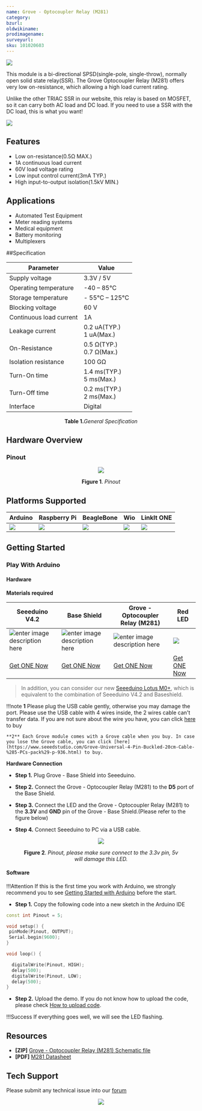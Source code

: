 ```yaml
---
name: Grove - Optocoupler Relay (M281)
category: 
bzurl: 
oldwikiname: 
prodimagename: 
surveyurl: 
sku: 101020603
---
```



![](https://github.com/SeeedDocument/Grove-Optocoupler-Relay-M281/raw/master/img/preview.png)


This module is a bi-directional SPSD(single-pole, single-throw), normally open solid state relay(SSR). The Grove Optocoupler Relay (M281) offers very low on-resistance, which allowing a high load current rating.

Unlike the other TRIAC SSR in our website, this relay is based on MOSFET, so it can carry both AC load and DC load. If you need to use a SSR with the DC load, this is what you want!



<p style=":center"><a href="https://www.seeedstudio.com/Grove-Optocoupler-Relay-M281-p-2923.html" target="_blank"><img src="https://github.com/SeeedDocument/wiki_english/raw/master/docs/images/300px-Get_One_Now_Banner-ragular.png" /></a></p>


## Features

- Low on-resistance(0.5Ω MAX.)
- 1A continuous load current
- 60V load voltage rating
- Low input control current(3mA TYP.)
- High input-to-output isolation(1.5kV MIN.)


## Applications

- Automated Test Equipment
- Meter reading systems
- Medical equipment
- Battery monitoring
- Multiplexers


##Specification

|Parameter|Value|
|---|---|
|Supply voltage|3.3V / 5V|
|Operating temperature| -40 – 85℃|
|Storage temperature|- 55°C – 125°C|
|Blocking voltage|60 V|
|Continuous load current|1A|
|Leakage current|0.2 uA(TYP.)<br>1 uA(Max.)|
|On-Resistance|0.5 Ω(TYP.)<br>0.7 Ω(Max.)|
|Isolation resistance|100 GΩ|
|Turn-On time|1.4 ms(TYP.)<br>5 ms(Max.)|
|Turn-Off time|0.2 ms(TYP.)<br>2 ms(Max.)|
|Interface|Digital|

<div align="center"><b>Table 1.</b><i>General Specification</i></div>



## Hardware Overview

### Pinout


<div align="center">
<figure>
  <p style=":center"><a href="https://github.com/SeeedDocument/Grove-Optocoupler-Relay-M281/raw/master/img/pinout.jpg" target="_blank"><img src="https://github.com/SeeedDocument/Grove-Optocoupler-Relay-M281/raw/master/img/pinout.jpg" /></a></p>
  <figcaption><b>Figure 1</b>. <i>Pinout</i></figcaption>
</figure>
</div>


## Platforms Supported

| Arduino                                                                                             | Raspberry Pi                                                                                             | BeagleBone                                                                                      | Wio                                                                                               | LinkIt ONE                                                                                         |
|-----------------------------------------------------------------------------------------------------|----------------------------------------------------------------------------------------------------------|-------------------------------------------------------------------------------------------------|---------------------------------------------------------------------------------------------------|----------------------------------------------------------------------------------------------------|
| ![](https://raw.githubusercontent.com/SeeedDocument/wiki_english/master/docs/images/arduino_logo.jpg) | ![](https://raw.githubusercontent.com/SeeedDocument/wiki_english/master/docs/images/raspberry_pi_logo.jpg) | ![](https://raw.githubusercontent.com/SeeedDocument/wiki_english/master/docs/images/bbg_logo.jpg) | ![](https://raw.githubusercontent.com/SeeedDocument/wiki_english/master/docs/images/wio_logo_n.jpg) | ![](https://raw.githubusercontent.com/SeeedDocument/wiki_english/master/docs/images/linkit_logo.jpg) |




## Getting Started


### Play With Arduino


#### Hardware

**Materials required**

| Seeeduino V4.2 | Base Shield | Grove - Optocoupler Relay (M281)|Red LED|
|--------------|-------------|-----------------|-----|
|![enter image description here](https://github.com/SeeedDocument/wiki_english/raw/master/docs/images/seeeduino_v4.2.jpg)|![enter image description here](https://github.com/SeeedDocument/wiki_english/raw/master/docs/images/base_shield.jpg)|![enter image description here](https://github.com/SeeedDocument/Grove-Optocoupler-Relay-M281/raw/master/img/thumbnail.jpg)|![](https://github.com/SeeedDocument/Grove-Optocoupler-Relay-M281/raw/master/img/led.jpg)|
|[Get ONE Now](http://www.seeedstudio.com/Seeeduino-V4.2-p-2517.html)|[Get ONE Now](https://www.seeedstudio.com/Base-Shield-V2-p-1378.html)|[Get ONE Now](https://www.seeedstudio.com/Grove-Optocoupler-Relay-M281-p-2923.html)|[Get ONE Now](https://www.seeedstudio.com/3mm-LED-Red-25-PCs-p-1588.html)|


>In addition, you can consider our new [Seeeduino Lotus M0+](https://www.seeedstudio.com/Seeeduino-Lotus-Cortex-M0-p-2896.html), which is equivalent to the combination of Seeeduino V4.2 and Baseshield.


!!!note
    **1** Please plug the USB cable gently, otherwise you may damage the port. Please use the USB cable with 4 wires inside, the 2 wires cable can't transfer data. If you are not sure about the wire you have, you can click [here](https://www.seeedstudio.com/Micro-USB-Cable-48cm-p-1475.html) to buy 
    
    **2** Each Grove module comes with a Grove cable when you buy. In case you lose the Grove cable, you can click [here](https://www.seeedstudio.com/Grove-Universal-4-Pin-Buckled-20cm-Cable-%285-PCs-pack%29-p-936.html) to buy.



**Hardware Connection**

- **Step 1.** Plug Grove - Base Shield into Seeeduino.

- **Step 2.** Connect the Grove - Optocoupler Relay (M281) to the **D5** port of the Base Shield.

- **Step 3.** Connect the LED and the Grove - Optocoupler Relay (M281) to the **3.3V** and **GND** pin of the Grove - Base Shield.(Please refer to the figure below)

- **Step 4.** Connect Seeeduino to PC via a USB cable.


<div align="center">
<figure>
  <p style=":center"><a href="https://github.com/SeeedDocument/Grove-Optocoupler-Relay-M281/raw/master/img/connect2.png" target="_blank"><img src="https://github.com/SeeedDocument/Grove-Optocoupler-Relay-M281/raw/master/img/connect2.png" /></a></p>
  <figcaption><b>Figure 2</b>. <i>Pinout, please make sure connect to the 3.3v pin, 5v will damage this LED.</i></figcaption>
</figure>
</div>



#### Software

!!!Attention
        If this is the first time you work with Arduino, we strongly recommend you to see [Getting Started with Arduino](http://wiki.seeedstudio.com/Getting_Started_with_Arduino/) before the start.


- **Step 1.** Copy the following code into a new sketch in the Arduino IDE


```C++
const int Pinout = 5;      

void setup() {
 pinMode(Pinout, OUTPUT);
 Serial.begin(9600);
}

void loop() {

  digitalWrite(Pinout, HIGH); 
  delay(500);
  digitalWrite(Pinout, LOW); 
  delay(500);
}
```

- **Step 2.** Upload the demo. If you do not know how to upload the code, please check [How to upload code](http://wiki.seeedstudio.com/Upload_Code/).


!!!Success
		If everything goes well, we will see the LED flashing. 



## Resources

- **[ZIP]** [Grove - Optocoupler Relay (M281) Schematic file](https://github.com/SeeedDocument/Grove-Optocoupler-Relay-M281/raw/master/res/Grove-Optocoupler%20Relay%20(M281).zip)
- **[PDF]** [M281 Datasheet](https://github.com/SeeedDocument/Grove-Optocoupler-Relay-M281/raw/master/res/M281_Datasheet.pdf)




## Tech Support
Please submit any technical issue into our [forum](http://forum.seeedstudio.com/)<br /><p style="text-align:center"><a href="https://www.seeedstudio.com/act-4.html" target="_blank"><img src="https://github.com/SeeedDocument/Wiki_Banner/raw/master/new_product.jpg" /></a></p>
